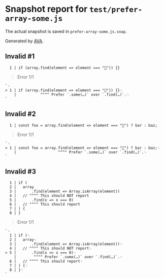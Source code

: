 # Snapshot report for `test/prefer-array-some.js`

The actual snapshot is saved in `prefer-array-some.js.snap`.

Generated by [AVA](https://avajs.dev).

## Invalid #1
      1 | if (array.find(element => element === "🦄")) {}

> Error 1/1

    `␊
    > 1 | if (array.find(element => element === "🦄")) {}␊
        |           ^^^^ Prefer `.some(…)` over `.find(…)`.␊
    `

## Invalid #2
      1 | const foo = array.find(element => element === "🦄") ? bar : baz;

> Error 1/1

    `␊
    > 1 | const foo = array.find(element => element === "🦄") ? bar : baz;␊
        |                   ^^^^ Prefer `.some(…)` over `.find(…)`.␊
    `

## Invalid #3
      1 | if (
      2 | 	array
      3 | 		.find(element => Array.isArray(element))
      4 | 	// ^^^^ This should NOT report
      5 | 		.find(x => x === 0)
      6 | 	// ^^^^ This should report
      7 | ) {
      8 | }

> Error 1/1

    `␊
      1 | if (␊
      2 | 	array␊
      3 | 		.find(element => Array.isArray(element))␊
      4 | 	// ^^^^ This should NOT report␊
    > 5 | 		.find(x => x === 0)␊
        | 		 ^^^^ Prefer `.some(…)` over `.find(…)`.␊
      6 | 	// ^^^^ This should report␊
      7 | ) {␊
      8 | }␊
    `
